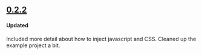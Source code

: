 ## [0.2.2](https://github.com/intellum/neeman/releases/tag/0.2.2)

#### Updated
Included more detail about how to inject javascript and CSS.
Cleaned up the example project a bit.

